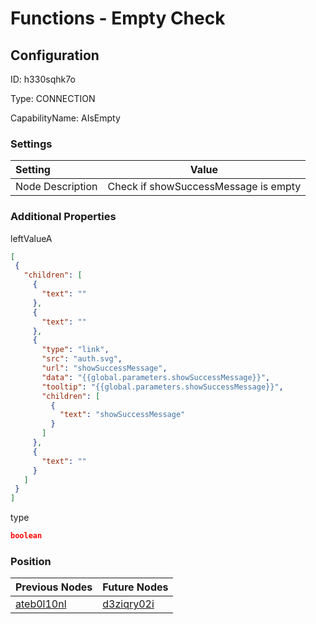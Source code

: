 # Functions - Empty Check
## Configuration
ID:  h330sqhk7o

Type: CONNECTION 

CapabilityName: AIsEmpty

### Settings
| Setting | Value  |
| :------------------------ | ---------------------------------------- |
| Node Description | Check if showSuccessMessage is empty | 
 




### Additional Properties
leftValueA
 ```json 
[
  {
    "children": [
      {
        "text": ""
      },
      {
        "text": ""
      },
      {
        "type": "link",
        "src": "auth.svg",
        "url": "showSuccessMessage",
        "data": "{{global.parameters.showSuccessMessage}}",
        "tooltip": "{{global.parameters.showSuccessMessage}}",
        "children": [
          {
            "text": "showSuccessMessage"
          }
        ]
      },
      {
        "text": ""
      }
    ]
  }
]
```


type
 ```json 
boolean
```




### Position
| Previous Nodes | Future Nodes |
| :------------- | ------------ |
| [ateb0l10nl](./ateb0l10nl.md) | [d3ziqry02i](./d3ziqry02i.md) |